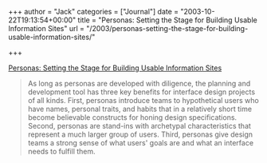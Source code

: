 +++
author = "Jack"
categories = ["Journal"]
date = "2003-10-22T19:13:54+00:00"
title = "Personas: Setting the Stage for Building Usable Information Sites"
url = "/2003/personas-setting-the-stage-for-building-usable-information-sites/"

+++

[Personas: Setting the Stage for Building Usable Information Sites][1]
  


> As long as personas are developed with diligence, the planning and development tool has three key benefits for interface design projects of all kinds. First, personas introduce teams to hypothetical users who have names, personal traits, and habits that in a relatively short time become believable constructs for honing design specifications. Second, personas are stand-ins with archetypal characteristics that represent a much larger group of users. Third, personas give design teams a strong sense of what users' goals are and what an interface needs to fulfill them.

 [1]: http://www.infotoday.com/online/jul03/head.shtml "Setting the Stage for Building Usable Information Sites"